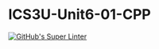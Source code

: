 # ICS3U-Unit6-01-CPP

[![GitHub's Super Linter](https://github.com/michael-clermont1/ICS3U-Unit6-01-CPP/workflows/GitHub's%20Super%20Linter/badge.svg)](https://github.com/michael-clermont1/ICS3U-Unit6-01-CPP/actions)
